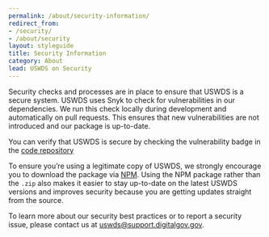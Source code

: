 ```yaml
---
permalink: /about/security-information/
redirect_from:
- /security/
- /about/security
layout: styleguide
title: Security Information
category: About
lead: USWDS on Security
---
```


Security checks and processes are in place to ensure that USWDS is a secure system.
USWDS uses Snyk to check for vulnerabilities in our dependencies. We run this
check locally during development and automatically on pull requests. This ensures
that new vulnerabilities are not introduced and our package is up-to-date.

You can verify that USWDS is secure by checking the vulnerability badge in the
[code repository](https://github.com/uswds/uswds)

To ensure you’re using a legitimate copy of USWDS, we strongly encourage you to
download the package via [NPM](/documentation/developers/#install-using-npm).
Using the NPM package rather than the `.zip` also makes it easier to stay
up-to-date on the latest USWDS versions and improves security because you are
getting updates straight from the source.

To learn more about our security best practices or to report a security issue,
please contact us at [uswds@support.digitalgov.gov](mailto:uswds@support.digitalgov.gov).
